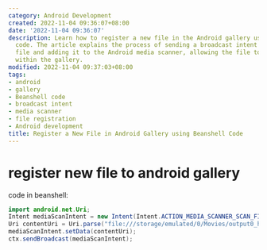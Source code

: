 ```yaml
---
category: Android Development
created: 2022-11-04 09:36:07+08:00
date: '2022-11-04 09:36:07'
description: Learn how to register a new file in the Android gallery using Beanshell
  code. The article explains the process of sending a broadcast intent to scan a specific
  file and adding it to the Android media scanner, allowing the file to be accessible
  within the gallery.
modified: 2022-11-04 09:37:03+08:00
tags:
- android
- gallery
- Beanshell code
- broadcast intent
- media scanner
- file registration
- Android development
title: Register a New File in Android Gallery using Beanshell Code
---
```


# register new file to android gallery

code in beanshell:

```java
import android.net.Uri;
Intent mediaScanIntent = new Intent(Intent.ACTION_MEDIA_SCANNER_SCAN_FILE);
Uri contentUri = Uri.parse("file:///storage/emulated/0/Movies/output0_higher.mp4");
mediaScanIntent.setData(contentUri);
ctx.sendBroadcast(mediaScanIntent);
```

